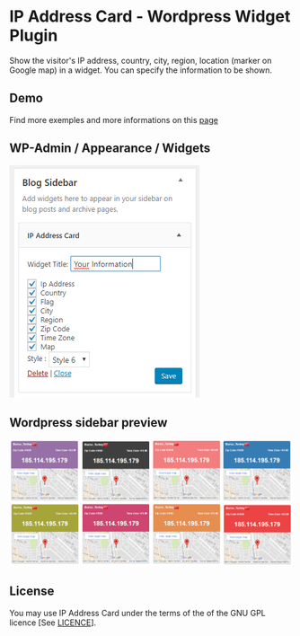 IP Address Card - Wordpress Widget Plugin
=========

Show the visitor's IP address, country, city, region, location (marker on Google map) in a widget. You can specify the information to be shown.

Demo
-------
Find more exemples and more informations on this [page](http://ip-address-card.ponguin.com)

WP-Admin / Appearance / Widgets
--
![alt text](https://github.com/ponguincom/ip-address-card-widget/blob/master/ip-address-card/ip-address-card-admin-en.png)

Wordpress sidebar preview
--
![alt text](https://github.com/ponguincom/ip-address-card-widget/blob/master/ip-address-card/ip-address-card-en.png)


License
-------
You may use IP Address Card under the terms of the of the GNU GPL licence [See [LICENCE](http://www.gnu.org/licenses/gpl-3.0.en.html)].
